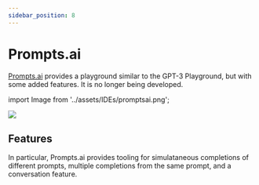 ```yaml
---
sidebar_position: 8
---
```


# Prompts.ai

[Prompts.ai](https://prompts.ai/) provides a playground similar to the GPT-3 Playground, but with some
added features. It is no longer being developed.

import Image from '../assets/IDEs/promptsai.png';

<div style={{textAlign: 'center'}}>
  <img src={Image} style={{width: "750px"}} />
</div>

## Features

In particular, Prompts.ai provides tooling for simulataneous completions of 
different prompts, multiple completions from the same prompt, and a conversation
feature.